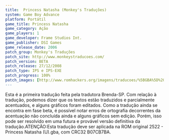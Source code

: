 ```yaml
---
title:  Princess Natasha (Monkey's Traduções)
system: Game Boy Advance
platform: Portátil
game_title: Princess Natasha
game_category: Ação
game_players: 1
game_developer: Frame Studios Int.
game_publisher: DSI Games
game_release_date: 2006
patch_group: Monkey's Traduções
patch_site: http://www.monkeystraducoes.com/
patch_version: BETA
patch_release: 27/12/2008
patch_type: IPS e IPS-EXE
patch_progress: 100%
patch_images: [http://www.romhackers.org/imagens/traducoes/%5BGBA%5D%20Princess%20Natasha%20-%20Monkey's%20Tradu%C3%A7%C3%B5es%20-%201.png,http://www.romhackers.org/imagens/traducoes/%5BGBA%5D%20Princess%20Natasha%20-%20Monkey's%20Tradu%C3%A7%C3%B5es%20-%202.png,http://www.romhackers.org/imagens/traducoes/%5BGBA%5D%20Princess%20Natasha%20-%20Monkey's%20Tradu%C3%A7%C3%B5es%20-%203.png]
---
```

Esta é a primeira tradução feita pela tradutora Brenda-SP. Com relação à tradução, podemos dizer que os textos estão traduzidos e parcialmente acentuados, e alguns gráficos foram editados. Como a tradução ainda se encontra em fase beta, é possível notar erros de ortografia decorrentes da acentuação não concluída ainda e alguns gráficos sem edição. Porém, isso pode ser resolvido em uma futura e provável versão definitiva da tradução.ATENÇÃO:Esta tradução deve ser aplicada na ROM original 2522 - Princess Natasha (U).gba, com CRC32 B07CB7BA.